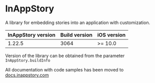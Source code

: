 # InAppStory

A library for embedding stories into an application with customization.

| InAppStory version | Build version | iOS version |
|--------------------|---------------|-------------|
| 1.22.5             | 3064          | >= 10.0     |

Version of the library can be obtained from the parameter `InAppStory.buildInfo`

All documentation with code samples has been moved to [docs.inappstory.com](https://docs.inappstory.com/sdk-guides/ios/how-to-get-started.html)